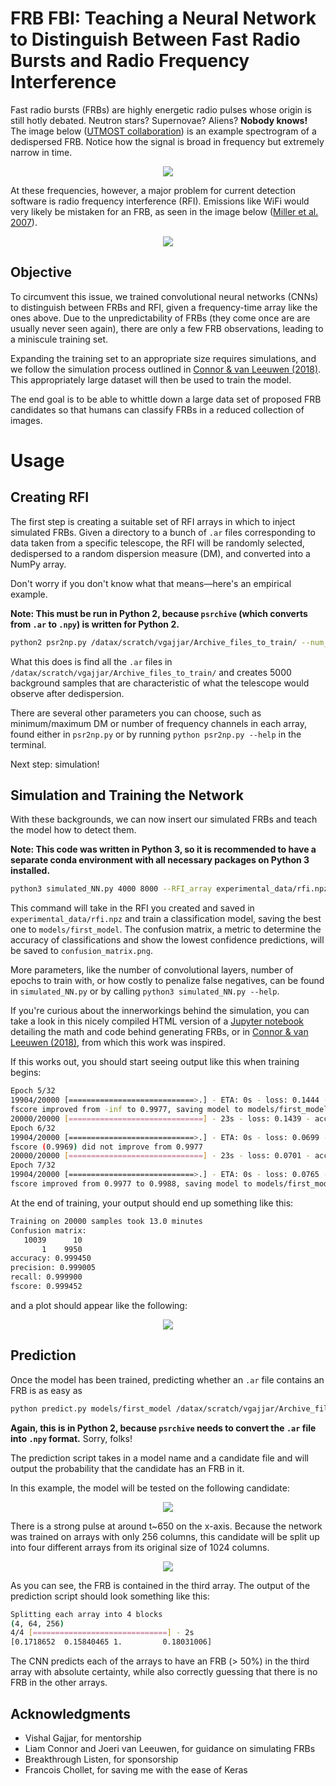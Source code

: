 # FRB FBI: Teaching a Neural Network to Distinguish Between Fast Radio Bursts and Radio Frequency Interference

Fast radio bursts (FRBs) are highly energetic radio pulses whose origin is still hotly debated. Neutron stars? Supernovae? Aliens? **Nobody knows!** The image below ([UTMOST collaboration](https://astronomy.swin.edu.au/research/utmost/?p=1508)) is an example spectrogram of a dedispersed FRB. Notice how the signal is broad in frequency but extremely narrow in time.

<p align="center">
  <img src="simulateFRBclassification/presentation_plots/181017.png">
</p>

At these frequencies, however, a major problem for current detection software is radio frequency interference (RFI). Emissions like WiFi would very likely be mistaken for an FRB, as seen in the image below ([Miller et al. 2007](https://www.researchgate.net/publication/4281289_Service_Discovery_and_Device_Identification_in_Cognitive_Radio_Networks)).


<p align="center">
    <img src="simulateFRBclassification/presentation_plots/rfi.png">
</p>


## Objective
To circumvent this issue, we trained convolutional neural networks (CNNs) to distinguish between FRBs and RFI, given a frequency-time array like the ones above. Due to the unpredictability of FRBs (they come once are are usually never seen again), there are only a few FRB observations, leading to a miniscule training set.

Expanding the training set to an appropriate size requires simulations, and we follow the simulation process outlined in [Connor & van Leeuwen (2018)](https://arxiv.org/pdf/1803.03084.pdf). This appropriately large dataset will then be used to train the model.

The end goal is to be able to whittle down a large data set of proposed FRB candidates so that humans can classify FRBs in a reduced collection of images.

# Usage

## Creating RFI
The first step is creating a suitable set of RFI arrays in which to inject simulated FRBs. Given a directory to a bunch of `.ar` files corresponding to data taken from a specific telescope, the RFI will be randomly selected, dedispersed to a random dispersion measure (DM), and converted into a NumPy array.

Don't worry if you don't know what that means—here's an empirical example.

**Note: This must be run in Python 2, because `psrchive` (which converts from `.ar` to `.npy`) is written for Python 2.**

```bash 
python2 psr2np.py /datax/scratch/vgajjar/Archive_files_to_train/ --num_samples 5000 --save_name rfi.npz
```
What this does is find all the `.ar` files in `/datax/scratch/vgajjar/Archive_files_to_train/` and creates 5000 background samples that are characteristic of what the telescope would observe after dedispersion.

There are several other parameters you can choose, such as minimum/maximum DM or number of frequency channels in each array, found either in `psr2np.py` or by running `python psr2np.py --help` in the terminal.

Next step: simulation!

## Simulation and Training the Network
With these backgrounds, we can now insert our simulated FRBs and teach the model how to detect them.

**Note: This code was written in Python 3, so it is recommended to have a separate conda environment with all necessary packages on Python 3 installed.**
```bash
python3 simulated_NN.py 4000 8000 --RFI_array experimental_data/rfi.npz --save_model models/first_model --save_confusion_matrix confusion_matrix.png
```
This command will take in the RFI you created and saved in `experimental_data/rfi.npz` and train a classification model, saving the best one to `models/first_model`. The confusion matrix, a metric to determine the accuracy of classifications and show the lowest confidence predictions, will be saved to `confusion_matrix.png`.

More parameters, like the number of convolutional layers, number of epochs to train with, or how costly to penalize false negatives, can be found in `simulated_NN.py` or by calling `python3 simulated_NN.py --help`.

If you're curious about the innerworkings behind the simulation, you can take a look in this nicely compiled HTML version of a [Jupyter notebook](simulateFRBclassification/FRBclassifier_notebook.html) detailing the math and code behind generating FRBs, or in [Connor & van Leeuwen (2018)](https://arxiv.org/pdf/1803.03084.pdf), from which this work was inspired.

If this works out, you should start seeing output like this when training begins:
```bash
Epoch 5/32
19904/20000 [============================>.] - ETA: 0s - loss: 0.1444 - acc: 0.9861 — val_recall: 0.9977091633466135 — val_precision: 0.997014034040012 - val_fscore: 0.9976824096810154
fscore improved from -inf to 0.9977, saving model to models/first_model
20000/20000 [==============================] - 23s - loss: 0.1439 - acc: 0.9861 - val_loss: 0.0199 - val_acc: 0.9973
Epoch 6/32
19904/20000 [============================>.] - ETA: 0s - loss: 0.0699 - acc: 0.9916 — val_recall: 0.9968127490039841 — val_precision: 0.9989020860365306 - val_fscore: 0.9968929464904854
fscore (0.9969) did not improve from 0.9977
20000/20000 [==============================] - 23s - loss: 0.0701 - acc: 0.9915 - val_loss: 0.0180 - val_acc: 0.9979
Epoch 7/32
19904/20000 [============================>.] - ETA: 0s - loss: 0.0765 - acc: 0.9903 — val_recall: 0.999402390438247 — val_precision: 0.9839184153755638 - val_fscore: 0.9987978468441566
fscore improved from 0.9977 to 0.9988, saving model to models/first_model
```

At the end of training, your output should end up something like this:
```bash
Training on 20000 samples took 13.0 minutes
Confusion matrix:
   10039      10
       1    9950
accuracy: 0.999450
precision: 0.999005
recall: 0.999900
fscore: 0.999452
```
and a plot should appear like the following:

<p align="center">
    <img src="simulateFRBclassification/presentation_plots/readme_confmat.png">
</p>

## Prediction
Once the model has been trained, predicting whether an `.ar` file contains an FRB is as easy as

```bash
python predict.py models/first_model /datax/scratch/vgajjar/Archive_files_to_test/real_frb.ar
```
**Again, this is in Python 2, because `psrchive` needs to convert the `.ar` file into `.npy` format.** Sorry, folks!

The prediction script takes in a model name and a candidate file and will output the probability that the candidate has an FRB in it.

In this example, the model will be tested on the following candidate:

<p align="center">
    <img src="simulateFRBclassification/presentation_plots/frb.png">
</p>

There is a strong pulse at around t~650 on the x-axis. Because the network was trained on arrays with only 256 columns, this candidate will be split up into four different arrays from its original size of 1024 columns.

<p align="center">
    <img src="simulateFRBclassification/presentation_plots/split_frb.png">
</p>

As you can see, the FRB is contained in the third array. The output of the prediction script should look something like this:

```bash
Splitting each array into 4 blocks
(4, 64, 256)
4/4 [==============================] - 2s
[0.1718652  0.15840465 1.         0.18031006]
```

The CNN predicts each of the arrays to have an FRB (> 50%) in the third array with absolute certainty, while also correctly guessing that there is no FRB in the other arrays.

## Acknowledgments
* Vishal Gajjar, for mentorship
* Liam Connor and Joeri van Leeuwen, for guidance on simulating FRBs
* Breakthrough Listen, for sponsorship
* Francois Chollet, for saving me with the ease of Keras